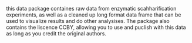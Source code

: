 this data package containes raw data from enzymatic scahharification experiments, as well as a cleaned up long format data frame that can be used to visualize results and do other analysises.
The package also contains the liscence CCBY, allowing you to use and puclish with this data as long as you credit the original authors.
